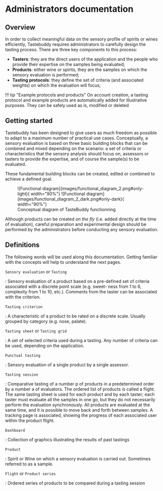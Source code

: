 # Administrators documentation

## Overview

In order to collect meaningful data on the sensory profile of spirits or wines
efficiently, Tastebuddy requires administrators to carefully design the tasting
process. There are three key components to this process:

- **Tasters**: they are the direct users of the application and the people who
  provide their expertise on the samples being evaluated;
- **Products**: either wine or spirits, they are the samples on which the sensory
  evaluation is performed;
- **Tasting protocols**: they define the set of criteria (and associated weights)
  on which the evaluation will focus;

!!! tip "Example protocols and products"
On account creation, a tasting protocol and example products are automatically
added for illustrative purposes. They can be safely used as is, modified or
deleted

## Getting started

Tastebuddy has been designed to give users as much freedom as possible to adapt
to a maximum number of practical use cases. Conceptually, a sensory evaluation
is based on three basic building blocks that can be combined and mixed depending
on the scenario: a set of criteria or characteristics that the sensory analysis
should focus on, assessors or tasters to provide the expertise, and of course
the sample(s) to be evaluated.

These fundamental building blocks can be created, edited or combined to achieve
a defined goal.

<figure markdown="span">
  ![Functional diagram](images/functional_diagram_2.png#only-light){ width="90%"}
  ![Functional diagram](images/functional_diagram_2_dark.png#only-dark){ width="90%"}
  <figcaption>Conceptual diagram of TasteBuddy functionning</figcaption>
</figure>

Although products can be created _on the fly_ (i.e. added directly at the time
of evaluation), careful preparation and experimental design should
be performed by the administrators before conducting any sensory evaluation.

## Definitions

The following words will be used along this documentation. Getting familiar with
the concepts will help to understand the next pages.

`Sensory evaluation` or `Tasting`

: Sensory evaluation of a product based on a pre-defined set
of criteria associated with a discrete point scale (e.g. sweet-
ness from 1 to 6, complexity from 1 to 10, etc.). Comments
from the taster can be associated with the criterion.

`Tasting criterion`

: A characteristic of a product to be rated on a discrete scale.
Usually grouped by category (e.g. nose, palate).

`Tasting sheet` or `Tasting grid`

: A set of selected criteria used during a tasting. Any number
of criteria can be used, depending on the application.

`Punctual tasting`

: Sensory evaluation of a single product by a single assessor.

`Tasting session`

: Comparative tasting of a number p of products in a predetermined order by a
number a of evaluators. The ordered list of products is called a flight. The
same tasting sheet is used for each product and by each taster; each taster must
evaluate all the samples in one go, but they do not necessarily perform the
evaluation synchronously. All products are evaluated at the same time, and it is
possible to move back and forth between samples. A tracking page is associated,
showing the progress of each associated user within the product flight.

`Dashboard`

: Collection of graphics illustrating the results of past tastings

`Product`

: Spirit or Wine on which a sensory evaluation is carried out. Sometimes referred to as a sample.

`Flight` or `Product series`

: Ordered series of products to be compared during a tasting session
